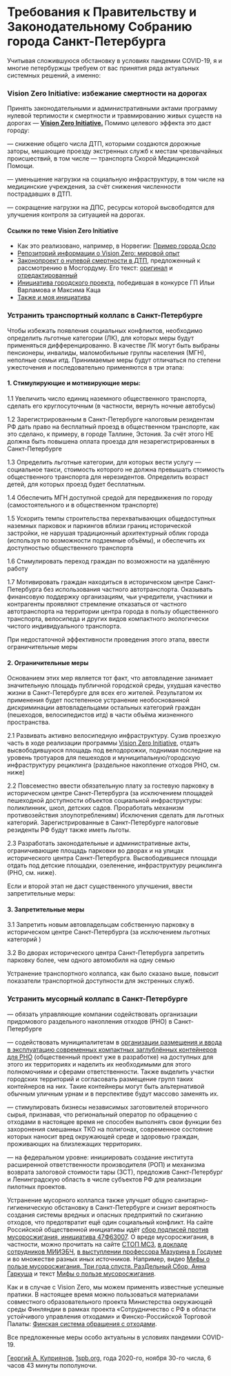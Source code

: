 # Требования к Правительству и Законодательному Собранию города Санкт-Петербурга

Учитывая сложившуюся обстановку в условиях пандемии COVID-19, я и многие петербуржцы требуем от вас принятия ряда актуальных системных решений, а именно:

### Vision Zero Initiative: избежание смертности на дорогах

Принять законодательными и административными актами программу нулевой терпимости к смертности и травмированию живых существ на дорогах — 
**[Vision Zero Initiative.](https://vk.com/wall599068_7049)**
Помимо целевого эффекта это даст городу:

— снижение общего числа ДТП, которыми создаются дорожные заторы, мешающие проезду экстренных служб к местам чрезвычайных происшествий, в том числе — транспорта Скорой Медицинской Помощи.

— уменьшение нагрузки на социальную инфраструктуру, в том числе на медицинские учреждения, за счёт снижения численности пострадавших в ДТП. 

— сокращение нагрузки на ДПС, ресурсы которой высвободятся для улучшения контроля за ситуацией на дорогах.

#### Ссылки по теме Vision Zero Initiative

* Как это реализовано, например, в Норвегии: [Пример города Осло](https://letsbikeit.ru/2020/05/oslo-vision-zero/)
* [Репозиторий информации о Vision Zero: мировой опыт](https://github.com/safety-foundation/vzi-docs)
* [Законопроект о нулевой смертности в ДТП](https://besedina.moscow/bills), предложенный к рассмотрению в Мосгордуму.
Его текст: [оригинал](https://besedina.moscow/uploads/bills/files/51_1606393186.docx) и [отредактированный](https://besedina.moscow/uploads/bills/files/55_1606395685.docx)
* [Инициатива городского проекта](https://vk.com/wall-64779227_7168), победившая в конкурсе ГП Ильи Варламова и Максима Каца
* [Также и моя инициатива](https://vk.com/wall599068_6828)

### Устранить транспортный коллапс в Санкт-Петербурге

Чтобы избежать появления социальных конфликтов, необходимо определить льготные категории (ЛК), для которых меры будут применяться дифференцированно.
В качестве ЛК могут быть выбраны пенсионеры, инвалиды, маломобильные группы населения (МГН), неполные семьи итд.
Принимаемые меры будут отличаться по степени ужесточения и последовательно применяются в три этапа:

#### 1. Стимулирующие и мотивирующие меры:

1.1 Увеличить число единиц наземного общественного транспорта, сделать его круглосуточным (в частности, вернуть ночные автобусы)

1.2 Зарегистрированным в Санкт-Петербурге налоговым резидентам РФ дать право на бесплатный проезд в общественном транспорте, как это сделано, к примеру, в городе Таллине, Эстония. За счёт этого НЕ должна быть повышена оплата проезда для незарегистрированных в Санкт-Петербурге

1.3 Определить льготные категории, для которых вести услугу — социальное такси, стоимость которого не должна превышать стоимость общественного транспорта для нерезидентов. 
Определить возраст детей, для которых проезд будет бесплатным. 

1.4 Обеспечить МГН доступной средой для передвижения по городу (самостоятельного и в общественном транспорте)

1.5 Ускорить темпы строительства перехватывающих общедоступных наземных парковок и паркингов вблизи границ исторической застройки, не нарушая традиционный архитектурный облик города (используя по возможности подземные объёмы), и обеспечить их доступностью общественного транспорта

1.6 Стимулировать переход граждан по возможности на удалённую работу

1.7 Мотивировать граждан находиться в историческом центре Санкт-Петербурга без использования частного автотранспорта.
Оказывать финансовую поддержку организациям, чьи учредители, участники и контрагенты проявляют стремление отказаться от частного автотранспорта на территории центра города в пользу общественного транспорта, велосипеда и других видов компактного экологически чистого индивидуального транспорта. 

При недостаточной эффективности проведения этого этапа, ввести ограничительные меры

#### 2. Ограничительные меры

Основанием этих мер является тот факт, что автовладение занимает значительную площадь публичной городской среды, ухудшая качество жизни в Санкт-Петербурге для всех его жителей. Результатом их применения будет постепенное устранение необоснованной дискриминации автовладельцами остальных категорий граждан (пешеходов, велосипедистов итд) в части объёма жизненного пространства. 

2.1 Развивать активно велосипедную инфраструктуру. Сузив проезжую часть в ходе реализации программы [Vision Zero Initiative](https://vk.com/wall599068_7049), отдать высвободившуюся площадь под велодорожки, поднимая последние на уровень тротуаров для пешеходов и муниципальную/городскую инфраструктуру рециклинга (раздельное накопление отходов РНО, см. ниже)

2.2 Повсеместно ввести обязательную плату за гостевую парковку в историческом центре Санкт-Петербурга (за исключением площадей пешеходной доступности объектов социальной инфраструктуры: поликлинник, школ, детских садов. Проработать механизм противозействия злоупотреблениям)
 Исключения сделать для льготных категорий.
 Зарегистрированные в Санкт-Петербурге налоговые резиденты РФ будут также иметь льготы. 

2.3 Разработать законодательные и административные акты, ограничивающие площадь парковки во дворах и на улицах исторического центра Санкт-Петербурга. Высвободившиеся площади отдать под детские площадки, озеленение, инфраструктуру рециклинга (РНО, см. ниже). 

Если и второй этап не даст существенного улучшения, ввести запретительные меры:

#### 3. Запретительные меры

3.1 Запретить новым автовладельцам собственную парковку в историческом центре Санкт-Петербурга (за исключением льготных категорий )

3.2 Во дворах исторического центра Санкт-Петербурга запретить парковку более, чем одного автомобиля на одну семью

Устранение транспортного коллапса, как было сказано выше, повысит показатели транспортной доступности для экстренных служб.

### Устранить мусорный коллапс в Санкт-Петербурге

— обязать управляющие компании содействовать организации придомового раздельного накопления отходов (РНО) в Санкт-Петербурге

— содействовать муниципалитетам в [организации размещения и ввода в эксплуатацию современных компактных заглублённых контейнеров для РНО](http://vk.com/wall599068_6991) (общественный проект уже в разработке) на доступных для этого их территориях и наделить их необходимыми для этого полномочиями и сферами ответственности. Также выделить участки городских территорий и согласовать размещение групп таких контейнеров на них. 
Такие контейнеры могут быть альтернативой обычным уличным урнам и в перспективе будут массово заменять их. 

— стимулировать бизнесы независимых заготовителей вторичного сырья, признавая, что региональный оператор по обращению с отходами в настоящее время не способен выполнять свои функции без захоронения смешанных ТКО на полигонах, современное состояние которых наносит вред окружающей среде и здоровью граждан, проживающих на близлежащих территориях. 

— на федеральном уровне: инициировать создание института расширенной ответственности производителя (РОП) и механизма возврата залоговой стоимости тары (ЗСТ),
предложив Санкт-Петербург и Ленинградскую область в числе субъектов РФ для реализации пилотных проектов.

Устранение мусорного коллапса также улучшит общую санитарно-гигиеническую обстановку в Санкт-Петербурге 
и снизит вероятность создания системы вредных и опасных предприятий по сжиганию отходов, что предотвратит ещё один социальный конфликт.
На сайте Российской общественной инициативы идёт [сбор подписей против мусоросжигания, инициатива 47Ф63007](http://roi.ru/63007).
О вреде мусоросжигания, в частности, можно прочитать на сайте [СТОП МСЗ](http://stopmsz.ru), [в докладе сотрудников МИИЭБЧ](https://vk.com/wall-148546436_23),
[в выступлении профессора Мазурина в Госдуме](https://news.solidwaste.ru/2019/06/musoroszhiganie-tupikovyj-protsess/) и во множестве разных иных источников.
Например, видео [Мифы о пользе мусоросжигания. Три года спустя. РазДельный Сбор, Анна Гаркуша](https://www.youtube.com/watch?v=rbX8HeYep3s) и текст [Мифы о пользе мусоросжигания](https://rsbor.ru/encziklopediya-resursosberezheniya/vsyo-o-pererabotke/mify-msz/). 

Как и в случае с Vision Zero, мы можем применять известные успешные пратики. В настоящее время можно пользоваться материалами совместного образовательного проекта Министерства окружающей среды Финляндии в рамках проекта «Сотрудничество с РФ в области устойчивого управления отходами» и Финско-Российской Торговой Палаты: [Финская система обращения с отходами](https://edu.wasteconsulting.ru/finland).


Все предложенные меры особо актуальны в условиях пандемии COVID-19. 

[Георгий А. Куприянов](http://vk.com/jorge), [1spb.org](http://1spb.org),
года 2020-го, ноября 30-го числа, 6 часов 43 минуты пополуночи.
